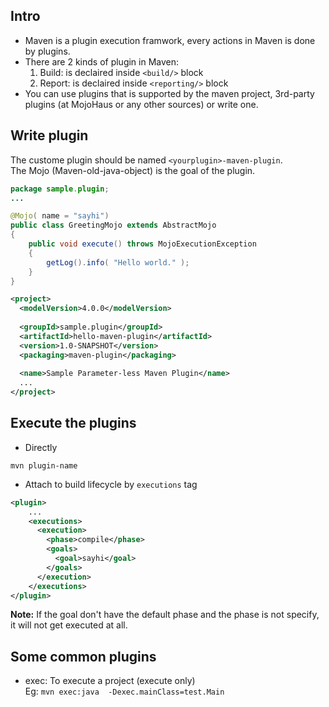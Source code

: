 ## Intro
* Maven is a plugin execution framwork, every actions in Maven is done by plugins.
* There are 2 kinds of plugin in Maven:
    1. Build: is declaired inside `<build/>` block
    2. Report: is declaired inside `<reporting/>` block
* You can use plugins that is supported by the maven project, 3rd-party plugins (at MojoHaus or any other sources) or write one.

## Write plugin
The custome plugin should be named `<yourplugin>-maven-plugin`.  
The Mojo (Maven-old-java-object) is the goal of the plugin.

```java
package sample.plugin;
...

@Mojo( name = "sayhi")
public class GreetingMojo extends AbstractMojo
{
    public void execute() throws MojoExecutionException
    {
        getLog().info( "Hello world." );
    }
}
```

```xml
<project>
  <modelVersion>4.0.0</modelVersion>
 
  <groupId>sample.plugin</groupId>
  <artifactId>hello-maven-plugin</artifactId>
  <version>1.0-SNAPSHOT</version>
  <packaging>maven-plugin</packaging>
 
  <name>Sample Parameter-less Maven Plugin</name>
  ...
</project>
```

## Execute the plugins
* Directly
```shell
mvn plugin-name
```
* Attach to build lifecycle by `executions` tag
```xml
<plugin>
    ...
    <executions>
      <execution>
        <phase>compile</phase>
        <goals>
          <goal>sayhi</goal>
        </goals>
      </execution>
    </executions>
</plugin>
```
**Note:** If the goal don't have the default phase and the phase is not specify, it will not get executed at all.
## Some common plugins
* exec: To execute a project (execute only)   
  Eg: `mvn exec:java  -Dexec.mainClass=test.Main`